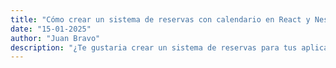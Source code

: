 ```yaml
---
title: "Cómo crear un sistema de reservas con calendario en React y NestJS"
date: "15-01-2025"
author: "Juan Bravo"
description: "¿Te gustaria crear un sistema de reservas para tus aplicaciones? Entra que te muestro como."
---
```

